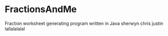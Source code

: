# FractionsAndMe
Fraction  worksheet generating program written in  Java
sherwyn chris justin
lallalalalal